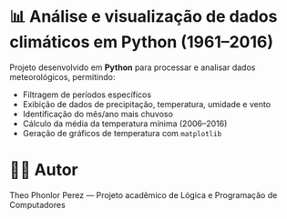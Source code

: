 # 📊 Análise e visualização de dados climáticos em Python (1961–2016) 

Projeto desenvolvido em **Python** para processar e analisar dados meteorológicos, permitindo:
- Filtragem de períodos específicos  
- Exibição de dados de precipitação, temperatura, umidade e vento  
- Identificação do mês/ano mais chuvoso  
- Cálculo da média da temperatura mínima (2006–2016)  
- Geração de gráficos de temperatura com `matplotlib`

# 👨‍💻 Autor

Theo Phonlor Perez — Projeto acadêmico de Lógica e Programação de Computadores
